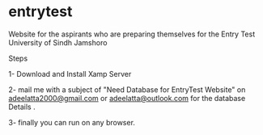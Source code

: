 # entrytest
Website for the aspirants who are preparing themselves for the Entry Test University of Sindh Jamshoro



Steps

1- Download and Install Xamp Server

2- mail me with a subject of "Need Database for EntryTest Website" on adeelatta2000@gmail.com or adeelatta@outlook.com for the database Details .

3- finally you can run on any browser.




